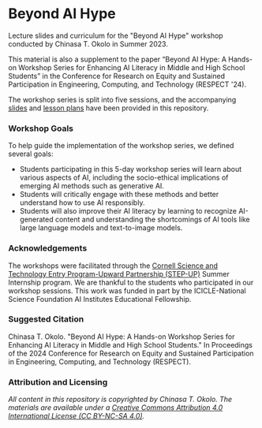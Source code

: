 # Beyond AI Hype
Lecture slides and curriculum for the "Beyond AI Hype" workshop conducted by Chinasa T. Okolo in Summer 2023. 

This material is also a supplement to the paper “Beyond AI Hype: A Hands-on Workshop Series for Enhancing AI Literacy in Middle and High School Students” in the Conference for Research on Equity and Sustained Participation in Engineering, Computing, and Technology (RESPECT '24).

The workshop series is split into five sessions, and the accompanying [slides](https://github.com/chinasatokolo/BeyondAIHype/tree/main/slides) and [lesson plans](https://github.com/chinasatokolo/BeyondAIHype/tree/main/lesson-plans) have been provided in this repository.

### Workshop Goals
To help guide the implementation of the workshop series, we defined several goals:
* Students participating in this 5-day workshop series will learn about various aspects of AI, including the socio-ethical implications of emerging AI methods such as generative AI. 
* Students will critically engage with these methods and better understand how to use AI responsibly. 
* Students will also improve their AI literacy by learning to recognize AI-generated content and understanding the shortcomings of AI tools like large language models and text-to-image models.

### Acknowledgements
The workshops were facilitated through the [Cornell Science and Technology Entry Program-Upward Partnership (STEP-UP)](https://einhorn.cornell.edu/opportunity/science-and-technology-entry-program/) Summer Internship program. We are thankful to the students who participated in our workshop sessions. This work was funded in part by the ICICLE-National Science Foundation AI Institutes Educational Fellowship.

### Suggested Citation
Chinasa T. Okolo. "Beyond AI Hype: A Hands-on Workshop Series for Enhancing AI Literacy in Middle and High School Students." In Proceedings of the 2024 Conference for Research on Equity and Sustained Participation in Engineering, Computing, and Technology (RESPECT).

### Attribution and Licensing
_All content in this repository is copyrighted by Chinasa T. Okolo. The materials are available under a [Creative Commons Attribution 4.0 International License (CC BY-NC-SA 4.0)](https://creativecommons.org/licenses/by-nc-sa/4.0/deed.en)._
